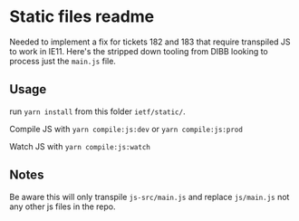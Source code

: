 # Static files readme

Needed to implement a fix for tickets 182 and 183 that require transpiled JS to work in IE11. Here's the stripped down tooling from DIBB looking to process just the `main.js` file.

## Usage

run `yarn install` from this folder `ietf/static/`.

Compile JS with `yarn compile:js:dev` or `yarn compile:js:prod`

Watch JS with `yarn compile:js:watch`

## Notes

Be aware this will only transpile `js-src/main.js` and replace `js/main.js` not any other js files in the repo.